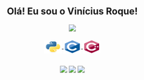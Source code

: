 <div align="center">
  <H2>Olá! Eu sou o Vinícius Roque!</H2>
 
 </div>

<div align="center">
  <a href="https://github.com/ViniciusSouzaRoque">
  <img height="180em" src="https://github-readme-stats.vercel.app/api?username=ViniciusSouzaRoque&show_icons=true&theme=dracula&include_all_commits=true&count_private=true"/>
   <!-- 
  <img height="180em" src="https://github-readme-stats.vercel.app/api/top-langs/?username=ViniciusSouzaRoque&layout=compact&langs_count=7&theme=dracula"/>
-->
</div>
  <div align="center">
<div style="display: inline_block"><br>
  <img align="center" alt="Roque-Python" height="30" width="40" src="https://raw.githubusercontent.com/devicons/devicon/master/icons/python/python-original.svg">
  <img align="center" alt="Roque-Csharp" height="30" width="40" src="https://raw.githubusercontent.com/devicons/devicon/master/icons/c/c-original.svg">
  <img align="center" alt="Roque-Csharp" height="30" width="40" src="https://raw.githubusercontent.com/devicons/devicon/master/icons/cplusplus/cplusplus-original.svg">
    </div>
  
  <!--<img align="right" alt="Rafa-pic" height="150" style="border-radius:50px;" src="https://media.discordapp.net/attachments/639956127056134178/890373478988013628/Publicacoes_Instagram_1_1.png?width=676&height=676">
  -->
</div>
  
  ##
 
<div align="center">
  <a href="https://https://www.instagram.com/hownatios/" target="_blank"><img src="https://img.shields.io/badge/-Instagram-%23E4405F?style=for-the-badge&logo=instagram&logoColor=white" target="_blank"></a>
  <a href = "mailto:contatohownatios@gmail.com"><img src="https://img.shields.io/badge/-Gmail-%23333?style=for-the-badge&logo=gmail&logoColor=white" target="_blank"></a>
  <a href="https://www.linkedin.com/in/viniciussouzaroque/" target="_blank"><img src="https://img.shields.io/badge/-LinkedIn-%230077B5?style=for-the-badge&logo=linkedin&logoColor=white" target="_blank"></a> 
 
</div>

<!--
**ViniciusSouzaRoque/ViniciusSouzaRoque** is a ✨ _special_ ✨ repository because its `README.md` (this file) appears on your GitHub profile.

Here are some ideas to get you started:

- 🔭 I’m currently working on ...
- 🌱 I’m currently learning ...
- 👯 I’m looking to collaborate on ...
- 🤔 I’m looking for help with ...
- 💬 Ask me about ...
- 📫 How to reach me: ...
- 😄 Pronouns: ...
- ⚡ Fun fact: ...
-->
